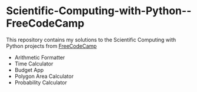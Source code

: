 # Scientific-Computing-with-Python--FreeCodeCamp

This repository contains my solutions to the Scientific Computing with Python projects from [FreeCodeCamp](https://www.freecodecamp.org/learn/scientific-computing-with-python)

- Arithmetic Formatter
- Time Calculator
- Budget App
- Polygon Area Calculator
- Probability Calculator
